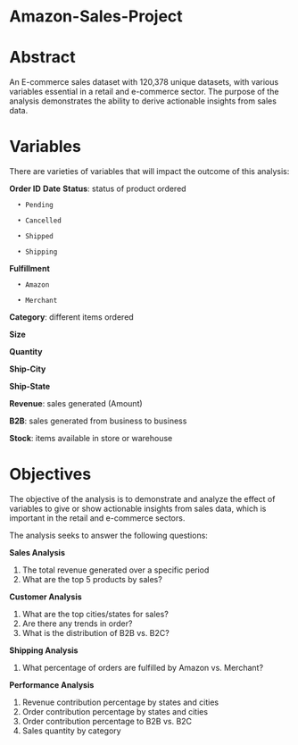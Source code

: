 # Amazon-Sales-Project
# Abstract
An E-commerce sales dataset with 120,378 unique datasets, with various variables essential in a 
retail and e-commerce sector. The purpose of the analysis demonstrates the ability to derive 
actionable insights from sales data.

# Variables
There are varieties of variables that will impact the outcome of this analysis:

**Order ID**
**Date**
**Status**: status of product ordered

      • Pending

      • Cancelled

      • Shipped

      • Shipping
      
**Fulfillment**
      
      • Amazon

      • Merchant
      
**Category**: different items ordered

**Size**

**Quantity**

**Ship-City**

**Ship-State**

**Revenue**: sales generated (Amount)

**B2B**: sales generated from business to business

**Stock**: items available in store or warehouse

# Objectives
The objective of the analysis is to demonstrate and analyze the effect of variables to give or show 
actionable insights from sales data, which is important in the retail and e-commerce sectors.

The analysis seeks to answer the following questions:

**Sales Analysis**
1. The total revenue generated over a specific period
2. What are the top 5 products by sales?

**Customer Analysis**
1. What are the top cities/states for sales?
2. Are there any trends in order?
3. What is the distribution of B2B vs. B2C?

**Shipping Analysis**
1. What percentage of orders are fulfilled by Amazon vs. Merchant?

**Performance Analysis**
1. Revenue contribution percentage by states and cities
2. Order contribution percentage by states and cities
3. Order contribution percentage to B2B vs. B2C
4. Sales quantity by category 

